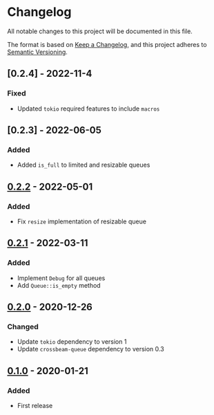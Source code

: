 # Changelog

All notable changes to this project will be documented in this file.

The format is based on [Keep a Changelog](https://keepachangelog.com/en/1.0.0/), and this project adheres to [Semantic Versioning](https://semver.org/spec/v2.0.0.html).

## [0.2.4] - 2022-11-4

### Fixed

- Updated `tokio` required features to include `macros`

## [0.2.3] - 2022-06-05

### Added

- Added `is_full` to limited and resizable queues

## [0.2.2] - 2022-05-01

### Added

- Fix `resize` implementation of resizable queue

## [0.2.1] - 2022-03-11

### Added

- Implement `Debug` for all queues
- Add `Queue::is_empty` method

## [0.2.0] - 2020-12-26

### Changed

- Update `tokio` dependency to version 1
- Update `crossbeam-queue` dependency to version 0.3

## [0.1.0] - 2020-01-21

### Added

- First release

[unreleased]: https://github.com/bikeshedder/deadqueue/compare/0.2.1...HEAD
[0.1.0]: https://github.com/bikeshedder/deadqueue/releases/tag/v0.1.0
[0.2.0]: https://github.com/bikeshedder/deadqueue/releases/tag/v0.2.0
[0.2.1]: https://github.com/bikeshedder/deadqueue/releases/tag/v0.2.1
[0.2.2]: https://github.com/bikeshedder/deadqueue/releases/tag/v0.2.2
